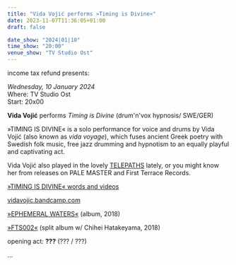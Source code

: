 ```yaml
---
title: "Vida Vojić performs »Timing is Divine«"
date: 2023-11-07T11:36:05+01:00
draft: false

date_show: "2024|01|10"
time_show: "20:00"
venue_show: "TV Studio Ost"
---
```


income tax refund presents:

_Wednesday, 10 January 2024_
\
Where: TV Studio Ost
\
Start: 20x00

**Vida Vojić** performs _Timing is Divine_ (drum'n'vox hypnosis/ SWE/GER)

»TIMING IS DIVINE« is a solo performance for voice and drums by Vida Vojić (also known as _vida voyage_), which fuses ancient Greek poetry with Swedish folk music, free jazz drumming and hypnotism to an equally playful and captivating act.

Vida Vojić also played in the lovely [TELEPATHS](https://telepathsss.bandcamp.com) lately, or you might know her from releases on PALE MASTER and First Terrace Records.

[»TIMING IS DIVINE« words and videos](https://vidavojic.hotglue.me/?TIMING+IS+DIVINE)

[vidavojic.bandcamp.com](https://vidavojic.bandcamp.com)

[»EPHEMERAL WATERS«](https://palemaster.bandcamp.com/album/ephemeral-waters) (album, 2018)

[»FTS002«](https://firstterracerecords.bandcamp.com/album/fts002) (split album w/ Chihei Hatakeyama, 2018)

opening act: **???** (??? / ???)

...

<!--
opening act: reading by **Alina Sauernheimer** (fährten / Wien/Leipzig)

Warming up the place, we invited Alina Sauernheimer to read her newest manuscript to us, which will be accompanied by ghostly sounds as invocated by Alicia Franzke and Nataly Hulikova. Alina is currently doing Language Arts at dieAngewandte and some of her texts have been published in [Edit](https://www.editonline.de/) and [scharfseitig](https://www.scharfseitig.de/magazin) for example.
-->

<!-- ![Vida Vojić performs »Timing is Divine«](../../posters/2024-01-10.jpg) -->
